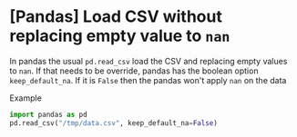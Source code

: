# [Pandas] Load CSV without replacing empty value to `nan`

In pandas the usual `pd.read_csv` load the CSV and replacing empty values to `nan`. If that needs to be override, pandas has the boolean option `keep_default_na`. If it is `False` then the pandas won't apply `nan` on the data

Example

```python
import pandas as pd
pd.read_csv("/tmp/data.csv", keep_default_na=False)
```